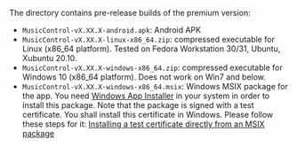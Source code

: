The directory contains pre-release builds of the premium version:
- `MusicControl-vX.XX.X-android.apk`: Android APK 
- `MusicControl-vX.XX.X-linux-x86_64.zip`: compressed executable for Linux (x86_64 platform). Tested on Fedora Workstation 30/31, Ubuntu, Xubuntu 20.10.
- `MusicControl-vX.XX.X-windows-x86_64.zip`: compressed executable for Windows 10 (x86_64 platform). Does not work on Win7 and below.
- `MusicControl-vX.XX.X-windows-x86_64.msix`: Windows MSIX package for the app. You need [Windows App Installer](https://www.microsoft.com/en-us/p/app-installer/9nblggh4nns1) in your system in order to install this package. Note that the package is signed with a test certificate. You shall install this certificate in Windows. Please follow these steps for it: [Installing a test certificate directly from an MSIX package](https://www.advancedinstaller.com/install-test-certificate-from-msix.html)
